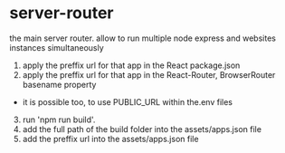 # server-router
the main server router. allow to run multiple node express and websites instances simultaneously 

1. apply the preffix url for that app in the React package.json
2. apply the preffix url for that app in the React-Router, BrowserRouter basename property
* it is possible too, to use PUBLIC_URL within the.env files
3. run 'npm run build'.
4. add the full path of the build folder into the assets/apps.json file
5. add the preffix url into the  assets/apps.json file